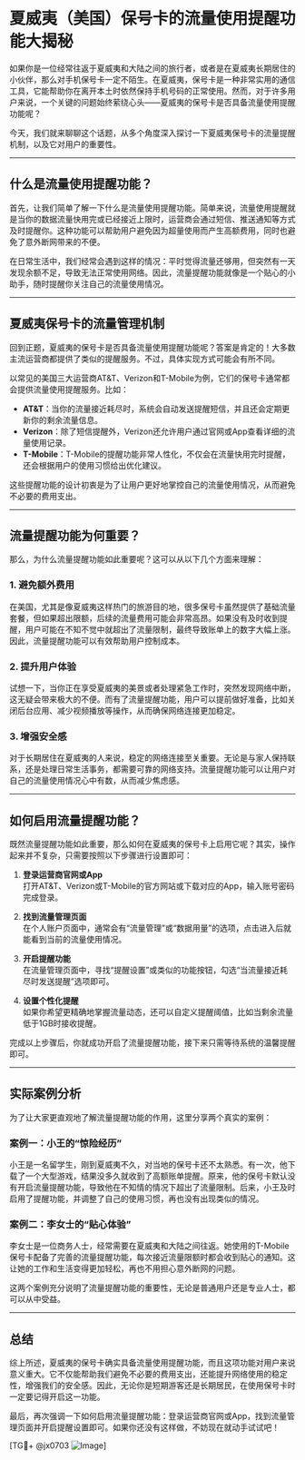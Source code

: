 # 夏威夷（美国）保号卡的流量使用提醒功能大揭秘

如果你是一位经常往返于夏威夷和大陆之间的旅行者，或者是在夏威夷长期居住的小伙伴，那么对手机保号卡一定不陌生。在夏威夷，保号卡是一种非常实用的通信工具，它能帮助你在离开本土时依然保持手机号码的正常使用。然而，对于许多用户来说，一个关键的问题始终萦绕心头——夏威夷的保号卡是否具备流量使用提醒功能呢？

今天，我们就来聊聊这个话题，从多个角度深入探讨一下夏威夷保号卡的流量提醒机制，以及它对用户的重要性。

---

## 什么是流量使用提醒功能？

首先，让我们简单了解一下什么是流量使用提醒功能。简单来说，流量使用提醒就是当你的数据流量快用完或已经接近上限时，运营商会通过短信、推送通知等方式及时提醒你。这种功能可以帮助用户避免因为超量使用而产生高额费用，同时也避免了意外断网带来的不便。

在日常生活中，我们经常会遇到这样的情况：平时觉得流量还够用，但突然有一天发现余额不足，导致无法正常使用网络。因此，流量提醒功能就像是一个贴心的小助手，随时提醒你关注自己的流量使用情况。

---

## 夏威夷保号卡的流量管理机制

回到正题，夏威夷的保号卡是否具备流量使用提醒功能呢？答案是肯定的！大多数主流运营商都提供了类似的提醒服务。不过，具体实现方式可能会有所不同。

以常见的美国三大运营商AT&T、Verizon和T-Mobile为例，它们的保号卡通常都会提供流量使用提醒服务。比如：

- **AT&T**：当你的流量接近耗尽时，系统会自动发送提醒短信，并且还会定期更新你的剩余流量信息。
- **Verizon**：除了短信提醒外，Verizon还允许用户通过官网或App查看详细的流量使用记录。
- **T-Mobile**：T-Mobile的提醒功能非常人性化，不仅会在流量快用完时提醒，还会根据用户的使用习惯给出优化建议。

这些提醒功能的设计初衷是为了让用户更好地掌控自己的流量使用情况，从而避免不必要的费用支出。

---

## 流量提醒功能为何重要？

那么，为什么流量提醒功能如此重要呢？这可以从以下几个方面来理解：

### 1. **避免额外费用**
在美国，尤其是像夏威夷这样热门的旅游目的地，很多保号卡虽然提供了基础流量套餐，但如果超出限额，后续的流量费用可能会非常高昂。如果没有及时收到提醒，用户可能在不知不觉中就超出了流量限制，最终导致账单上的数字大幅上涨。因此，流量提醒功能可以有效帮助用户控制成本。

### 2. **提升用户体验**
试想一下，当你正在享受夏威夷的美景或者处理紧急工作时，突然发现网络中断，这无疑会带来极大的不便。而有了流量提醒功能，用户可以提前做好准备，比如关闭后台应用、减少视频播放等操作，从而确保网络连接更加稳定。

### 3. **增强安全感**
对于长期居住在夏威夷的人来说，稳定的网络连接至关重要。无论是与家人保持联系，还是处理日常生活事务，都需要可靠的网络支持。流量提醒功能可以让用户对自己的流量使用情况心中有数，从而减少焦虑感。

---

## 如何启用流量提醒功能？

既然流量提醒功能如此重要，那么如何在夏威夷的保号卡上启用它呢？其实，操作起来并不复杂，只需要按照以下步骤进行设置即可：

1. **登录运营商官网或App**  
   打开AT&T、Verizon或T-Mobile的官方网站或下载对应的App，输入账号密码完成登录。

2. **找到流量管理页面**  
   在个人账户页面中，通常会有“流量管理”或“数据用量”的选项，点击进入后就能看到当前的流量使用情况。

3. **开启提醒功能**  
   在流量管理页面中，寻找“提醒设置”或类似的功能按钮，勾选“当流量接近耗尽时发送提醒”选项即可。

4. **设置个性化提醒**  
   如果你希望更精确地掌握流量动态，还可以自定义提醒阈值，比如当剩余流量低于1GB时接收提醒。

完成以上步骤后，你就成功开启了流量提醒功能，接下来只需等待系统的温馨提醒即可。

---

## 实际案例分析

为了让大家更直观地了解流量提醒功能的作用，这里分享两个真实的案例：

### 案例一：小王的“惊险经历”
小王是一名留学生，刚到夏威夷不久，对当地的保号卡还不太熟悉。有一次，他下载了一个大型游戏，结果没多久就收到了高额账单提醒。原来，他的保号卡默认没有开启流量提醒功能，导致他在不知情的情况下超出了流量限制。后来，小王及时启用了提醒功能，并调整了自己的使用习惯，再也没有出现类似的情况。

### 案例二：李女士的“贴心体验”
李女士是一位商务人士，经常需要在夏威夷和大陆之间往返。她使用的T-Mobile保号卡配备了完善的流量提醒功能，每次接近流量限额时都会收到贴心的通知。这让她的工作和生活变得更加轻松，再也不用担心意外断网的问题。

这两个案例充分说明了流量提醒功能的重要性，无论是普通用户还是专业人士，都可以从中受益。

---

## 总结

综上所述，夏威夷的保号卡确实具备流量使用提醒功能，而且这项功能对用户来说意义重大。它不仅能帮助我们避免不必要的费用支出，还能提升网络使用的稳定性，增强我们的安全感。因此，无论你是短期游客还是长期居民，在使用保号卡时一定要记得开启这一功能。

最后，再次强调一下如何启用流量提醒功能：登录运营商官网或App，找到流量管理页面并开启提醒设置即可。如果你还没有这样做，不妨现在就动手试试吧！

[TG💪+ @jx0703 ![Image](https://github.com/user-attachments/assets/dbca1d08-cadb-493c-b0ec-ad6f7a83f270)]